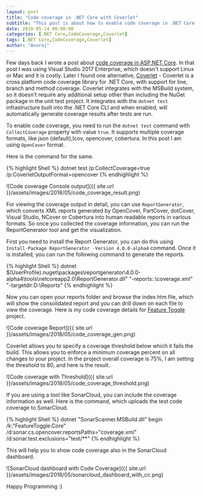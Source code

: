 ```yaml
---
layout: post
title: "Code coverage in .NET Core with Coverlet"
subtitle: "This post is about how to enable code coverage in .NET Core with Coverlet and Report Generator."
date: 2018-05-14 00:00:00
categories: [.NET Core,CodeCoverage,Coverlet]
tags: [.NET Core,CodeCoverage,Coverlet]
author: "Anuraj"
---
```

Few days back I wrote a post about [code coverage in ASP.NET Core](https://dotnetthoughts.net/measuring-code-coverage-of-dotnet-core-applications-with-vs2017/). In that post I was using Visual Studio 2017 Enterprise, which doesn't support Linux or Mac and it is costly. Later I found one alternative, [Coverlet](https://github.com/tonerdo/coverlet) - Coverlet is a cross platform code coverage library for .NET Core, with support for line, branch and method coverage. Coverlet integrates with the MSBuild system, so it doesn't require any additional setup other than including the NuGet package in the unit test project. It integrates with the `dotnet test` infrastructure built into the .NET Core CLI and when enabled, will automatically generate coverage results after tests are run.

To enable code coverage, you need to run the `dotnet test` command with `CollectCoverage` property with value `true`. It supports multiple coverage formats, like json (default),Icov, opencover, cobertura. In this post I am using `OpenCover` format. 

Here is the command for the same.

{% highlight Shell %}
dotnet test /p:CollectCoverage=true /p:CoverletOutputFormat=opencover
{% endhighlight %}

![Code coverage Console output]({{ site.url }}/assets/images/2018/05/code_coverage_result.png)

For viewing the coverage output in detail, you can use `ReportGenerator`, which converts XML reports generated by OpenCover, PartCover, dotCover, Visual Studio, NCover or Cobertura into human readable reports in various formats. So once you collected the coverage information, you can run the ReportGenerator tool and get the visualization.

First you need to install the Report Generator, you can do this using `Install-Package ReportGenerator -Version 4.0.0-alpha4` command. Once it is installed, you can run the following command to generate the reports.

{% highlight Shell %}
dotnet $(UserProfile)\.nuget\packages\reportgenerator\4.0.0-alpha4\tools\netcoreapp2.0\ReportGenerator.dll" "-reports:.\coverage.xml" "-targetdir:D:\Reports"
{% endhighlight %}

Now you can open your reports folder and browse the index.htm file, which will show the consolidated report and you can drill down on each file to view the coverage. Here is my code coverage details for [Feature Toggle](https://github.com/anuraj/FeatureToggle.Core) project.

![Code coverage Report]({{ site.url }}/assets/images/2018/05/code_coverage_gen.png)

Coverlet allows you to specify a coverage threshold below which it fails the build. This allows you to enforce a minimum coverage percent on all changes to your project. In the project overall coverage is 75%, I am setting the threshold to 80, and here is the result.

![Code coverage with Threshold]({{ site.url }}/assets/images/2018/05/code_coverage_threshold.png)

If you are using a tool like SonarCloud, you can include the coverage information as well. Here is the command, which uploads the test code coverage to SonarCloud.

{% highlight Shell %}
dotnet "SonarScanner.MSBuild.dll" begin /k:"FeatureToggle.Core" /d:sonar.cs.opencover.reportsPaths="coverage.xml" /d:sonar.test.exclusions="test/**"
{% endhighlight %}

This will help you to show code coverage also in the SonarCloud dashboard.

![SonarCloud dashboard with Code Coverage]({{ site.url }}/assets/images/2018/05/sonarcloud_dashboard_with_cc.png)

Happy Programming :)